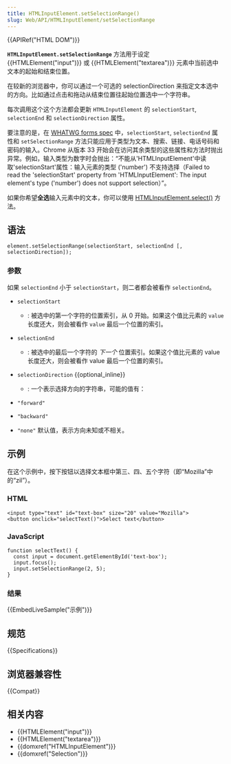 ```yaml
---
title: HTMLInputElement.setSelectionRange()
slug: Web/API/HTMLInputElement/setSelectionRange
---
```


{{APIRef("HTML DOM")}}

**`HTMLInputElement.setSelectionRange`** 方法用于设定{{HTMLElement("input")}} 或 {{HTMLElement("textarea")}} 元素中当前选中文本的起始和结束位置。

在较新的浏览器中，你可以通过一个可选的 selectionDirection 来指定文本选中的方向。比如通过点击和拖动从结束位置往起始位置选中一个字符串。

每次调用这个这个方法都会更新 `HTMLInputElement` 的 `selectionStart`, `selectionEnd` 和 `selectionDirection` 属性。

要注意的是，在 [WHATWG forms spec](https://html.spec.whatwg.org/multipage/forms.html#concept-input-apply) 中，`selectionStart`, `selectionEnd` 属性和 `setSelectionRange` 方法只能应用于类型为文本、搜索、链接、电话号码和密码的输入。Chrome 从版本 33 开始会在访问其余类型的这些属性和方法时抛出异常。例如，输入类型为数字时会抛出：“不能从'HTMLInputElement'中读取'selectionStart'属性：输入元素的类型 ('number') 不支持选择（Failed to read the 'selectionStart' property from 'HTMLInputElement': The input element's type ('number') does not support selection）”。

如果你希望**全选**输入元素中的文本，你可以使用 [HTMLInputElement.select()](/zh-CN/docs/Web/API/HTMLInputElement/select) 方法。

## 语法

```plain
element.setSelectionRange(selectionStart, selectionEnd [, selectionDirection]);
```

### 参数

如果 `selectionEnd` 小于 `selectionStart`，则二者都会被看作 `selectionEnd`。

- `selectionStart`
  - : 被选中的第一个字符的位置索引，从 0 开始。如果这个值比元素的 `value` 长度还大，则会被看作 `value` 最后一个位置的索引。
- `selectionEnd`
  - : 被选中的最后一个字符的 _下一个_ 位置索引。如果这个值比元素的 value 长度还大，则会被看作 value 最后一个位置的索引。
- `selectionDirection` {{optional_inline}}

  - : 一个表示选择方向的字符串，可能的值有：

- `"forward"`
- `"backward"`
- `"none"` 默认值，表示方向未知或不相关。

## 示例

在这个示例中，按下按钮以选择文本框中第三、四、五个字符（即“Mozilla”中的“zil”）。

### HTML

```plain
<input type="text" id="text-box" size="20" value="Mozilla">
<button onclick="selectText()">Select text</button>
```

### JavaScript

```plain
function selectText() {
  const input = document.getElementById('text-box');
  input.focus();
  input.setSelectionRange(2, 5);
}
```

### 结果

{{EmbedLiveSample("示例")}}

## 规范

{{Specifications}}

## 浏览器兼容性

{{Compat}}

## 相关内容

- {{HTMLElement("input")}}
- {{HTMLElement("textarea")}}
- {{domxref("HTMLInputElement")}}
- {{domxref("Selection")}}

